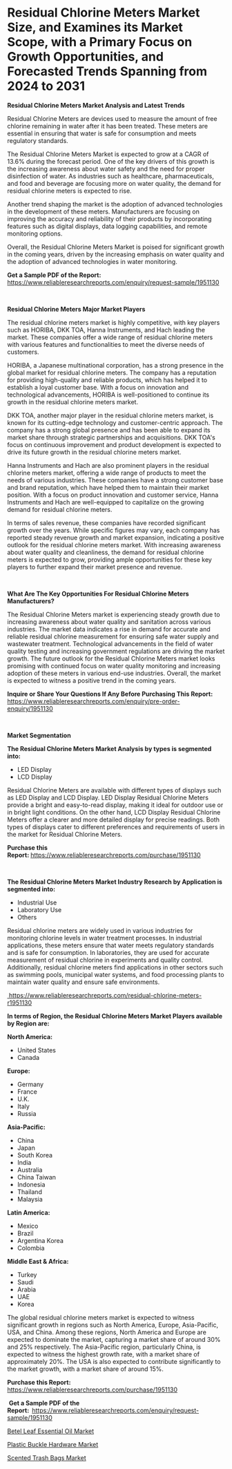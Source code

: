 <p><h1>Residual Chlorine Meters Market Size, and Examines its Market Scope, with a Primary Focus on Growth Opportunities, and Forecasted Trends Spanning from 2024 to 2031</h1></p><p><strong>Residual Chlorine Meters Market Analysis and Latest Trends</strong></p>
<p><p>Residual Chlorine Meters are devices used to measure the amount of free chlorine remaining in water after it has been treated. These meters are essential in ensuring that water is safe for consumption and meets regulatory standards.</p><p>The Residual Chlorine Meters Market is expected to grow at a CAGR of 13.6% during the forecast period. One of the key drivers of this growth is the increasing awareness about water safety and the need for proper disinfection of water. As industries such as healthcare, pharmaceuticals, and food and beverage are focusing more on water quality, the demand for residual chlorine meters is expected to rise.</p><p>Another trend shaping the market is the adoption of advanced technologies in the development of these meters. Manufacturers are focusing on improving the accuracy and reliability of their products by incorporating features such as digital displays, data logging capabilities, and remote monitoring options.</p><p>Overall, the Residual Chlorine Meters Market is poised for significant growth in the coming years, driven by the increasing emphasis on water quality and the adoption of advanced technologies in water monitoring.</p></p>
<p><strong>Get a Sample PDF of the Report:&nbsp;</strong> <a href="https://www.reliableresearchreports.com/enquiry/request-sample/1951130">https://www.reliableresearchreports.com/enquiry/request-sample/1951130</a></p>
<p>&nbsp;</p>
<p><strong>Residual Chlorine Meters Major Market Players</strong></p>
<p><p>The residual chlorine meters market is highly competitive, with key players such as HORIBA, DKK TOA, Hanna Instruments, and Hach leading the market. These companies offer a wide range of residual chlorine meters with various features and functionalities to meet the diverse needs of customers.</p><p>HORIBA, a Japanese multinational corporation, has a strong presence in the global market for residual chlorine meters. The company has a reputation for providing high-quality and reliable products, which has helped it to establish a loyal customer base. With a focus on innovation and technological advancements, HORIBA is well-positioned to continue its growth in the residual chlorine meters market.</p><p>DKK TOA, another major player in the residual chlorine meters market, is known for its cutting-edge technology and customer-centric approach. The company has a strong global presence and has been able to expand its market share through strategic partnerships and acquisitions. DKK TOA's focus on continuous improvement and product development is expected to drive its future growth in the residual chlorine meters market.</p><p>Hanna Instruments and Hach are also prominent players in the residual chlorine meters market, offering a wide range of products to meet the needs of various industries. These companies have a strong customer base and brand reputation, which have helped them to maintain their market position. With a focus on product innovation and customer service, Hanna Instruments and Hach are well-equipped to capitalize on the growing demand for residual chlorine meters.</p><p>In terms of sales revenue, these companies have recorded significant growth over the years. While specific figures may vary, each company has reported steady revenue growth and market expansion, indicating a positive outlook for the residual chlorine meters market. With increasing awareness about water quality and cleanliness, the demand for residual chlorine meters is expected to grow, providing ample opportunities for these key players to further expand their market presence and revenue.</p></p>
<p>&nbsp;</p>
<p><strong>What Are The Key Opportunities For Residual Chlorine Meters Manufacturers?</strong></p>
<p><p>The Residual Chlorine Meters market is experiencing steady growth due to increasing awareness about water quality and sanitation across various industries. The market data indicates a rise in demand for accurate and reliable residual chlorine measurement for ensuring safe water supply and wastewater treatment. Technological advancements in the field of water quality testing and increasing government regulations are driving the market growth. The future outlook for the Residual Chlorine Meters market looks promising with continued focus on water quality monitoring and increasing adoption of these meters in various end-use industries. Overall, the market is expected to witness a positive trend in the coming years.</p></p>
<p><strong>Inquire or Share Your Questions If Any Before Purchasing This Report:</strong> <a href="https://www.reliableresearchreports.com/enquiry/pre-order-enquiry/1951130">https://www.reliableresearchreports.com/enquiry/pre-order-enquiry/1951130</a></p>
<p>&nbsp;</p>
<p><strong>Market Segmentation</strong></p>
<p><strong>The Residual Chlorine Meters Market Analysis by types is segmented into:</strong></p>
<p><ul><li>LED Display</li><li>LCD Display</li></ul></p>
<p><p>Residual Chlorine Meters are available with different types of displays such as LED Display and LCD Display. LED Display Residual Chlorine Meters provide a bright and easy-to-read display, making it ideal for outdoor use or in bright light conditions. On the other hand, LCD Display Residual Chlorine Meters offer a clearer and more detailed display for precise readings. Both types of displays cater to different preferences and requirements of users in the market for Residual Chlorine Meters.</p></p>
<p><strong>Purchase this Report:&nbsp;</strong><a href="https://www.reliableresearchreports.com/purchase/1951130">https://www.reliableresearchreports.com/purchase/1951130</a></p>
<p>&nbsp;</p>
<p><strong>The Residual Chlorine Meters Market Industry Research by Application is segmented into:</strong></p>
<p><ul><li>Industrial Use</li><li>Laboratory Use</li><li>Others</li></ul></p>
<p><p>Residual chlorine meters are widely used in various industries for monitoring chlorine levels in water treatment processes. In industrial applications, these meters ensure that water meets regulatory standards and is safe for consumption. In laboratories, they are used for accurate measurement of residual chlorine in experiments and quality control. Additionally, residual chlorine meters find applications in other sectors such as swimming pools, municipal water systems, and food processing plants to maintain water quality and ensure safe environments.</p></p>
<p><a href="https://www.reliableresearchreports.com/residual-chlorine-meters-r1951130">&nbsp;https://www.reliableresearchreports.com/residual-chlorine-meters-r1951130</a></p>
<p><strong>In terms of Region, the Residual Chlorine Meters Market Players available by Region are:</strong></p>
<p>
    <p> <strong> North America: </strong>
        <ul>
            <li>United States</li>
            <li>Canada</li>
        </ul>
        </p> 
    <p> <strong> Europe: </strong>
        <ul>
            <li>Germany</li>
            <li>France</li>
            <li>U.K.</li>
            <li>Italy</li>
            <li>Russia</li>
        </ul>
        </p> 
    <p> <strong> Asia-Pacific: </strong>
        <ul>
            <li>China</li>
            <li>Japan</li>
            <li>South Korea</li>
            <li>India</li>
            <li>Australia</li>
            <li>China Taiwan</li>
            <li>Indonesia</li>
            <li>Thailand</li>
            <li>Malaysia</li>
        </ul>
        </p> 
    <p> <strong> Latin America: </strong>
        <ul>
            <li>Mexico</li>
            <li>Brazil</li>
            <li>Argentina Korea</li>
            <li>Colombia</li>
        </ul>
        </p> 
    <p> <strong> Middle East & Africa: </strong>
        <ul>
            <li>Turkey</li>
            <li>Saudi</li>
            <li>Arabia</li>
            <li>UAE</li>
            <li>Korea</li>
        </ul>
    </p>
    </p>
<p><p>The global residual chlorine meters market is expected to witness significant growth in regions such as North America, Europe, Asia-Pacific, USA, and China. Among these regions, North America and Europe are expected to dominate the market, capturing a market share of around 30% and 25% respectively. The Asia-Pacific region, particularly China, is expected to witness the highest growth rate, with a market share of approximately 20%. The USA is also expected to contribute significantly to the market growth, with a market share of around 15%.</p></p>
<p><strong>Purchase this Report: </strong><a href="https://www.reliableresearchreports.com/purchase/1951130">https://www.reliableresearchreports.com/purchase/1951130</a></p>
<p>&nbsp;<strong>Get a Sample PDF of the Report:&nbsp;&nbsp;</strong><a href="https://www.reliableresearchreports.com/enquiry/request-sample/1951130">https://www.reliableresearchreports.com/enquiry/request-sample/1951130</a></p>
<p><strong></strong></p>
<p><p><a href="https://www.linkedin.com/pulse/betel-leaf-essential-oil-market-research-report-its-history-locdf?trackingId=O9mUQ5AEvOzB4gTX6b%2B4ZA%3D%3D">Betel Leaf Essential Oil Market</a></p><p><a href="https://www.linkedin.com/pulse/plastic-buckle-hardware-market-size-outlook-forecast-2024-2031-3l2nf?trackingId=gJgQZu7rM2AsEFHMMElDXQ%3D%3D">Plastic Buckle Hardware Market</a></p><p><a href="https://www.linkedin.com/pulse/scented-trash-bags-market-size-trends-complete-industry-overview-ciarf?trackingId=U%2B%2BTfJM%2BxINVaPxElHB%2ByA%3D%3D">Scented Trash Bags Market</a></p></p>